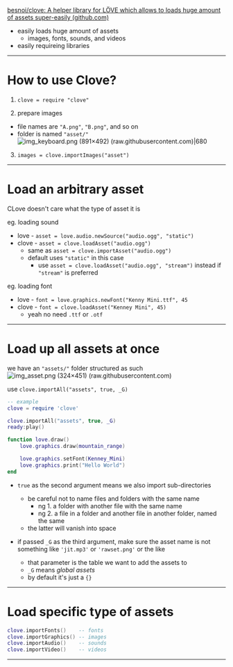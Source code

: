 [besnoi/clove: A helper library for LÖVE which allows to loads huge amount of assets super-easily (github.com)](https://github.com/besnoi/clove)
* easily loads huge amount of assets
	* images, fonts, sounds, and videos
* easily requireing libraries
___

# How to use Clove?

1. `clove = require "clove"`

2. prepare images
* file names are `"A.png"`, `"B.png"`, and so on
* folder is named `"asset/"`
![img_keyboard.png (891×492) (raw.githubusercontent.com)|680](https://raw.githubusercontent.com/besnoi/clove/master/Images/img_keyboard.png)

3. `images = clove.importImages("asset")`
___

# Load an arbitrary asset
CLove doesn't care what the type of asset it is

eg. loading sound
* love - `asset = love.audio.newSource("audio.ogg", "static")`
* clove - `asset = clove.loadAsset("audio.ogg")`
	* same as `asset = clove.importAsset("audio.ogg")`
	* default uses `"static"` in this case
		* use `asset = clove.loadAsset("audio.ogg", "stream")` instead if `"stream"` is preferred

eg. loading font
* love - `font = love.graphics.newFont("Kenny Mini.ttf", 45`
* clove - `font = clove.loadAsset("Kenney Mini", 45)`
	* yeah no need `.ttf` or `.otf`
___

# Load up all assets at once

we have an `"assets/"` folder structured as such
![img_asset.png (324×451) (raw.githubusercontent.com)](https://raw.githubusercontent.com/besnoi/clove/master/Images/img_asset.png)

use `clove.importAll("assets", true, _G)`
```lua
-- example
clove = require 'clove'

clove.importAll("assets", true, _G)
ready:play()

function love.draw()
	love.graphics.draw(mountain_range)

	love.graphics.setFont(Kenney_Mini)
	love.graphics.print("Hello World")
end
```

* `true` as the second argument means we also import sub-directories
	* be careful not to name files and folders with the same name
		* ng 1. a folder with another file with the same name
		* ng 2. a file in a folder and another file in another folder, named the same
	* the latter will vanish into space

* if passed `_G` as the third argument, make sure the asset name is not something like `'jit.mp3'` or `'rawset.png'` or the like
	* that parameter is the table we want to add the assets to
	* `_G` means *global assets*
	* by default it's just a `{}`
___

# Load specific type of assets

```lua
clove.importFonts()    -- fonts
clove.importGraphics() -- images
clove.importAudio()    -- sounds
clove.importVideo()    -- videos
```
___
